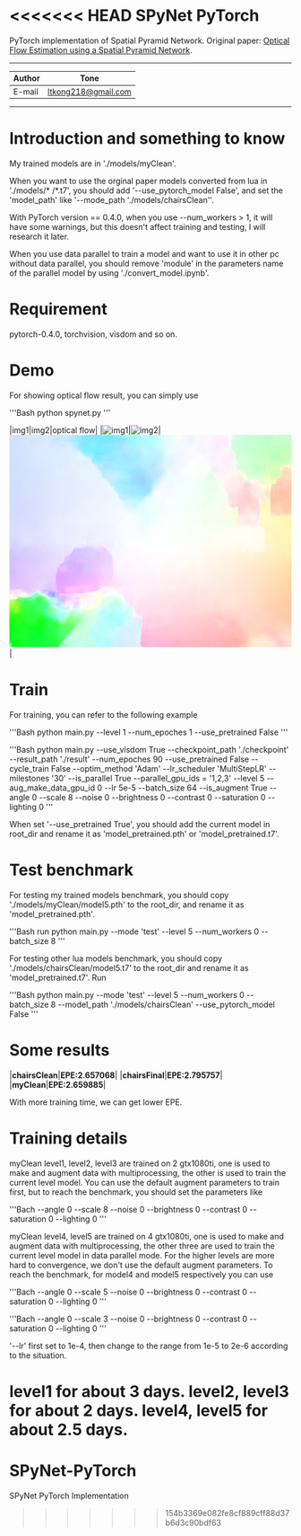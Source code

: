 <<<<<<< HEAD
SPyNet PyTorch
===========================
PyTorch implementation of Spatial Pyramid Network. Original paper: [Optical Flow Estimation using a Spatial Pyramid Network](http://openaccess.thecvf.com/content_cvpr_2017/papers/Ranjan_Optical_Flow_Estimation_CVPR_2017_paper.pdf).

****	
|Author|Tone|
|---|---
|E-mail|ltkong218@gmail.com
****


# Introduction and something to know
My trained models are in './models/myClean'.

When you want to use the orginal paper models converted from lua in './models/* /*.t7', you should add '--use_pytorch_model False', and set the 'model_path' like '--mode_path './models/chairsClean''.

With PyTorch version == 0.4.0, when you use --num_workers > 1, it will have some warnings, but this doesn't affect training and testing, I will research it later.

When you use data parallel to train a model and want to use it in other pc without data parallel, you should remove 'module' in the parameters name of the parallel model by using './convert_model.ipynb'.


# Requirement
pytorch-0.4.0, torchvision, visdom and so on.


# Demo
For showing optical flow result, you can simply use

'''Bash
python spynet.py
'''

|img1|img2|optical flow|
|![img1](https://github.com/ltkong218/SPyNet-PyTorch/raw/master/data/img1.png "img1")|![img2](https://github.com/ltkong218/SPyNet-PyTorch/raw/master/data/img2.png "img2")|![flow](https://github.com/ltkong218/SPyNet-PyTorch/raw/master/eval_result/flow.png "flow")|


# Train
For training, you can refer to the following example

'''Bash
python main.py --level 1 --num_epoches 1 --use_pretrained False
'''

'''Bash
python main.py --use_visdom True --checkpoint_path './checkpoint' --result_path './result' --num_epoches 90 --use_pretrained False --cycle_train False --optim_method 'Adam' --lr_scheduler 'MultiStepLR' --milestones '30' --is_parallel True --parallel_gpu_ids = '1,2,3' --level 5 --aug_make_data_gpu_id 0 --lr 5e-5 --batch_size 64 --is_augment True --angle 0 --scale 8 --noise 0 --brightness 0 --contrast 0 --saturation 0 --lighting 0
'''

When set '--use_pretrained True', you should add the current model in root_dir and rename it as 'model_pretrained.pth' or 'model_pretrained.t7'.


# Test benchmark
For testing my trained models benchmark, you should copy './models/myClean/model5.pth' to the root_dir, and rename it as 'model_pretrained.pth'.

'''Bash
run python main.py --mode 'test' --level 5 --num_workers 0 --batch_size 8
'''

For testing other lua models benchmark, you should copy './models/chairsClean/model5.t7' to the root_dir and rename it as 'model_pretrained.t7'.
Run

'''Bash
python main.py --mode 'test' --level 5 --num_workers 0 --batch_size 8 --model_path './models/chairsClean' --use_pytorch_model False
'''


# Some results
|**chairsClean**|**EPE:2.657068**|
|**chairsFinal**|**EPE:2.795757**|
|**myClean**|**EPE:2.659885**|

With more training time, we can get lower EPE.

# Training details 
myClean level1, level2, level3 are trained on 2 gtx1080ti, one is used to make and augment data with multiprocessing, the other is used to train the current level model.
You can use the default augment parameters to train first, but to reach the benchmark, you should set the parameters like

'''Bach
--angle 0 --scale 8 --noise 0 --brightness 0 --contrast 0 --saturation 0 --lighting 0
'''

myClean level4, level5 are trained on 4 gtx1080ti, one is used to make and augment data with multiprocessing, the other three are used to train the current level model in data parallel mode.
For the higher levels are more hard to convergence, we don't use the default augment parameters. To reach the benchmark, for model4 and model5 respectively you can use

'''Bach
--angle 0 --scale 5 --noise 0 --brightness 0 --contrast 0 --saturation 0 --lighting 0
'''

'''Bach
--angle 0 --scale 3 --noise 0 --brightness 0 --contrast 0 --saturation 0 --lighting 0
'''

'--lr' first set to 1e-4, then change to the range from 1e-5 to 2e-6 according to the situation.

level1 for about 3 days. level2, level3 for about 2 days. level4, level5 for about 2.5 days.
=======
# SPyNet-PyTorch
SPyNet PyTorch Implementation
>>>>>>> 154b3369e082fe8cf889cff88d37b6d3c90bdf63
